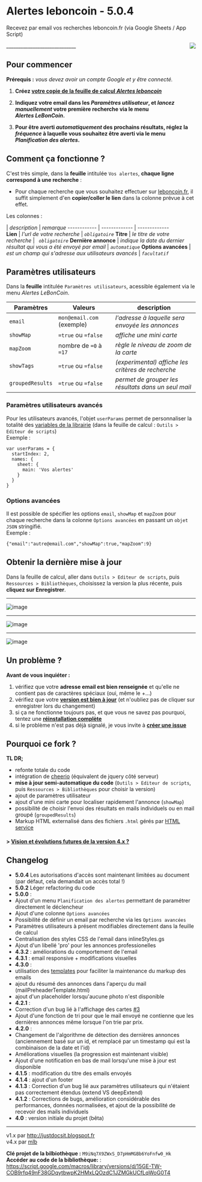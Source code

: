 

Alertes leboncoin - 5.0.4
=============================
Recevez par email vos recherches leboncoin.fr (via Google Sheets / App Script)

<div style="float:right;"><img src="https://raw.githubusercontent.com/maximelebreton/alertes-leboncoin/master/main.png"/></div>
_____________________________

Pour commencer
------------------------------------------
**Prérequis :** *vous devez avoir un compte Google et y être connecté.*

1. **Créez [votre copie de la feuille de calcul *Alertes leboncoin*](https://goo.gl/Awjw5f)**  

2. **Indiquez votre email dans les *Paramètres utilisateur*, et *lancez manuellement* votre première recherche via le menu *Alertes&nbsp;LeBonCoin*.**  

3. **Pour être averti *automatiquement* des prochains résultats, réglez la *fréquence* à laquelle vous souhaitez être averti via le menu *Planification des alertes*.**

Comment ça fonctionne ?
----------------------------------
C'est très simple, dans la **feuille** intitulée `Vos alertes`, **chaque ligne correspond à une recherche** :
* Pour chaque recherche que vous souhaitez effectuer sur [leboncoin.fr](https://www.leboncoin.fr), il suffit simplement d'en **copier/coller le lien** dans la colonne prévue à cet effet.

Les colonnes :

  | *description* | *remarque*
------------ | -------------  | -------------  
**Lien** | *l'url de votre recherche* | *`obligatoire`*
**Titre** | *le titre de votre recherche* | *` obligatoire`*
**Dernière annonce** | *indique la date du dernier résultat qui vous a été envoyé par email* | *`automatique`*
**Options avancées** | *est un champ qui s'adresse aux utilisateurs avancés* | *`facultatif`*

Paramètres utilisateurs
----------------------
Dans la **feuille** intitulée `Paramètres utilisateurs`, acessible également via le menu *Alertes LeBonCoin*.

Paramètres | Valeurs | description
------------ | -------------  | -------------  
`email` | `mon@email.com` (exemple) | *l'adresse à laquelle sera envoyée les annonces*
`showMap` | `=true` ou `=false` | *affiche une mini carte* 
`mapZoom` | nombre de `=0` à `=17` | *règle le niveau de zoom de la carte*
`showTags` | `=true` ou `=false` | *(experimental) affiche les critères de recherche*
`groupedResults` | `=true` ou `=false` | *permet de grouper les résultats dans un seul mail*


### Paramètres utilisateurs avancés
Pour les utilisateurs avancés, l'objet `userParams` permet de personnaliser la totalité des [variables de la librairie](https://github.com/maximelebreton/alertes-leboncoin/blob/master/Code.gs#L7) (dans la feuille de calcul : `Outils > Editeur de scripts`)  
Exemple :
```
var userParams = {
  startIndex: 2,
  names: {
    sheet: {
      main: 'Vos alertes'
    }
  }
}
```

### Options avancées
Il est possible de spécifier les options `email`, `showMap` et `mapZoom` pour chaque recherche dans la colonne `Options avancées` en passant un `objet JSON` stringifié.  
Exemple : 
```
{"email":"autre@email.com","showMap":true,"mapZoom":9}
```

Obtenir la dernière mise à jour
----------------------------------
 Dans la feuille de calcul, aller dans `Outils > Editeur de scripts`, puis `Ressources > Bibliothèques`, choisissez la version la plus récente, puis **cliquez sur Enregistrer**.  

______________
![image](https://cloud.githubusercontent.com/assets/1072425/16683980/c0f5a8f8-4502-11e6-8bd3-1fd437a57fde.png)
______________
![image](https://cloud.githubusercontent.com/assets/1072425/16684012/e90b0554-4502-11e6-8c2b-64d41a4ce346.png)
______________
![image](https://cloud.githubusercontent.com/assets/1072425/16684050/27f7cdec-4503-11e6-8dff-15b9b76e4c4d.png)



Un problème ?
--------------
**Avant de vous inquiéter :**  
1. vérifiez que votre **adresse email est bien renseignée** et qu'elle ne contient pas de caractères spéciaux (oui, même le +...)  
2. vérifiez que votre **[version est bien à jour](#obtenir-la-dernière-mise-à-jour)** (et n'oubliez pas de cliquer sur enregistrer lors du changement)  
3. si ça ne fonctionne toujours pas, et que vous ne savez pas pourquoi, tentez une **[réinstallation complète](#pour-commencer)**  
4. si le problème n'est pas déjà signalé, je vous invite à **[créer une issue](https://github.com/maximelebreton/alertes-leboncoin/issues)**  


Pourquoi ce fork ?
-----------------

**TL DR;**
* refonte totale du code
* intégration de [cheerio](https://github.com/3846masa/cheerio-gasify) (équivalent de jquery côté serveur)
* **mise à jour semi-automatique du code** (`Outils > Editeur de scripts`, puis `Ressources > Bibliothèques` pour choisir la version)
* ajout de paramètres utilisateur
* ajout d'une mini carte pour localiser rapidement l'annonce (`showMap`)
* possibilité de choisir l'envoi des résultats en mails individuels ou en mail groupé (`groupedResults`)
* Markup HTML externalisé dans des fichiers `.html` gérés par [HTML service](https://developers.google.com/apps-script/guides/html/templates)

#### > [Vision et évolutions futures de la version 4.x ?](https://github.com/maximelebreton/alertes-leboncoin/issues/2)



Changelog
--------
* **5.0.4** Les autorisations d'accès sont maintenant limitées au document (par défaut, cela demandait un accès total !)
* **5.0.2** Léger refactoring du code
* **5.0.0** :
 * Ajout d'un menu `Planification des alertes` permettant de paramétrer directement le déclencheur
 * Ajout d'une colonne `Options avancées`
 * Possibilité de définir un email par recherche via les `Options avancées`
 * Paramètres utilisateurs à présent modifiables directement dans la feuille de calcul
 * Centralisation des styles CSS de l'email dans inlineStyles.gs
 * Ajout d'un libellé 'pro' pour les annonces professionelles
* **4.3.2** : améliorations du comportement de l'email 
* **4.3.1** : email responsive + modifications visuelles
* **4.3.0** :
 * utilisation des [templates](https://developers.google.com/apps-script/guides/html/templates) pour faciliter la maintenance du markup des emails
 * ajout du résumé des annonces dans l'aperçu du mail (mailPreheaderTemplate.html)
 * ajout d'un placeholder lorsqu'aucune photo n'est disponible
* **4.2.1** : 
 * Correction d'un bug lié à l'affichage des cartes [#3](https://github.com/maximelebreton/alertes-leboncoin/issues/3)
 * Ajout d'une fonction de tri pour que le mail envoyé ne contienne que les dernières annonces même lorsque l'on trie par prix.
* **4.2.0** : 
 * Changement de l'algorithme de détection des dernières annonces (anciennement basé sur un id, et remplacé par un timestamp qui est la combinaison de la date et l'id)
 * Améliorations visuelles (la progression est maintenant visible)
 * Ajout d'une notification en bas de mail lorsqu'une mise à jour est disponible
* **4.1.5** : modification du titre des emails envoyés
* **4.1.4** : ajout d'un footer
* **4.1.3** : Correction d'un bug lié aux paramètres utilisateurs qui n'étaient pas correctement étendus (extend VS deepExtend)
* **4.1.2** : Corrections de bugs, amélioration considérable des performances, données normalisées, et ajout de la possibilité de recevoir des mails individuels
* **4.0** : version initiale du projet (bêta)


_____________________________



v1.x par http://justdocsit.blogspot.fr  
v4.x par [mlb](http://www.maximelebreton.com)  

**Clé projet de la bilbiothèque :** `M9iNq7X9ZWxS_D7pHmMGBb6YoFnfw0_Hk`  
**Accéder au code de la bibliothèque:** : https://script.google.com/macros/library/versions/d/15GE-TW-COB9rfq49nF38GDqytbwpK2HMxLQOzdC1JZMGkUCfLqWoG0T4
